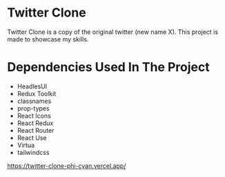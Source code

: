 # Twitter Clone

Twitter Clone is a copy of the original twitter (new name X). This project is made to showcase my skills.

# Dependencies Used In The Project
- HeadlesUI
- Redux Toolkit
- classnames
- prop-types
- React Icons
- React Redux
- React Router
- React Use
- Virtua
- tailwindcss




https://twitter-clone-phi-cyan.vercel.app/
